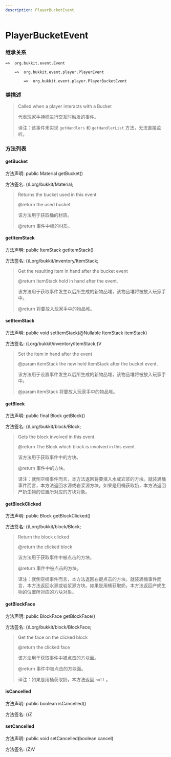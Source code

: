 ```yaml
---
description: PlayerBucketEvent
---
```


# PlayerBucketEvent

### 继承关系

    =>  org.bukkit.event.Event

        =>  org.bukkit.event.player.PlayerEvent

            =>  org.bukkit.event.player.PlayerBucketEvent

### 类描述

> Called when a player interacts with a Bucket
>
> 代表玩家手持桶进行交互时触发的事件。
>
> 译注：该事件未实现 `getHandlers` 和 `getHandlerList` 方法，无法直接监听。

### 方法列表

#### getBucket

方法声明: public Material getBucket()

方法签名: ()Lorg/bukkit/Material;

> Returns the bucket used in this event
>
> @return the used bucket
>
> 该方法用于获取桶的材质。
>
> @return 事件中桶的材质。

#### getItemStack

方法声明: public ItemStack getItemStack()

方法签名: ()Lorg/bukkit/inventory/ItemStack;

> Get the resulting item in hand after the bucket event
>
> @return ItemStack hold in hand after the event.
>
> 该方法用于获取事件发生以后所生成的新物品堆，该物品堆将被放入玩家手中。
>
> @return 将要放入玩家手中的物品堆。

#### setItemStack

方法声明: public void setItemStack(@Nullable ItemStack itemStack)

方法签名: (Lorg/bukkit/inventory/ItemStack;)V

> Set the item in hand after the event
>
> @param itemStack the new held ItemStack after the bucket event.
> 
> 该方法用于设置事件发生以后所生成的新物品堆，该物品堆将被放入玩家手中。
>
> @param itemStack 将要放入玩家手中的物品堆。

#### getBlock

方法声明: public final Block getBlock()

方法签名: ()Lorg/bukkit/block/Block;

> Gets the block involved in this event.
>
> @return The Block which block is involved in this event
>
> 该方法用于获取事件中的方块。
>
> @return 事件中的方块。
>
> 译注：就倒空桶事件而言，本方法返回将要填入水或岩浆的方块。就装满桶事件而言，本方法返回水源或岩浆源方块。如果是用桶获取奶，本方法返回产奶生物的位置所对应的方块对象。

#### getBlockClicked

方法声明: public Block getBlockClicked()

方法签名: ()Lorg/bukkit/block/Block;

> Return the block clicked
>
> @return the clicked block
> 
> 该方法用于获取事件中被点击的方块。
>
> @return 事件中被点击的方块。
>
> 译注：就倒空桶事件而言，本方法返回右键点击的方块。就装满桶事件而言，本方法返回水源或岩浆源方块。如果是用桶获取奶，本方法返回产奶生物的位置所对应的方块对象。

#### getBlockFace

方法声明: public BlockFace getBlockFace()

方法签名: ()Lorg/bukkit/block/BlockFace;

> Get the face on the clicked block
>
> @return the clicked face
> 
> 该方法用于获取事件中被点击的方块面。
> 
> @return 事件中被点击的方块面。
>
> 译注：如果是用桶获取奶，本方法返回 `null` 。

#### isCancelled

方法声明: public boolean isCancelled()

方法签名: ()Z

#### setCancelled

方法声明: public void setCancelled(boolean cancel)

方法签名: (Z)V